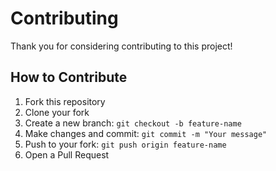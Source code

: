 # Contributing

Thank you for considering contributing to this project!

## How to Contribute

1. Fork this repository
2. Clone your fork
3. Create a new branch: `git checkout -b feature-name`
4. Make changes and commit: `git commit -m "Your message"`
5. Push to your fork: `git push origin feature-name`
6. Open a Pull Request
